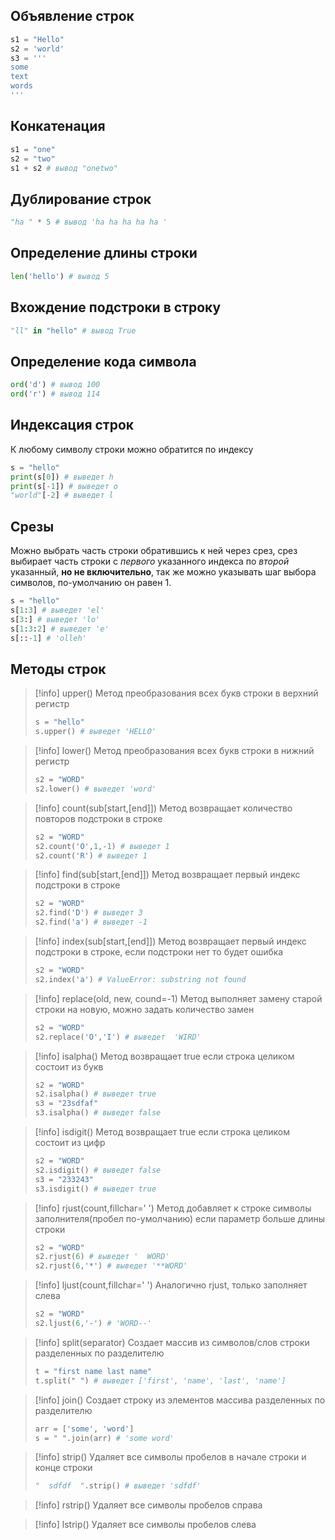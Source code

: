 ## Объявление строк

```python
s1 = "Hello"
s2 = 'world'
s3 = '''
some
text
words
'''
```

## Конкатенация

```python
s1 = "one"
s2 = "two"
s1 + s2 # вывод "onetwo"
```

## Дублирование строк

```python
"ha " * 5 # вывод 'ha ha ha ha ha '
```

## Определение длины строки

```python
len('hello') # вывод 5
```

## Вхождение подстроки в строку

```python
"ll" in "hello" # вывод True
```

## Определение кода символа

```python
ord('d') # вывод 100
ord('r') # вывод 114
```

## Индексация строк

К любому символу строки можно обратится по индексу

```python
s = "hello"
print(s[0]) # выведет h
print(s[-1]) # выведет o
"world"[-2] # выведет l
```

## Срезы

Можно выбрать часть строки обратившись к ней через срез, срез выбирает часть строки с *первого* указанного индекса по *второй* указанный, **но не включительно**, так же можно указывать шаг выбора символов, по-умолчанию он равен 1. 

```python
s = "hello"
s[1:3] # выведет 'el'
s[3:] # выведет 'lo'
s[1:3:2] # выведет 'e'
s[::-1] # 'olleh'
```

## Методы строк

>[!info] upper() 
>Метод преобразования всех букв строки в верхний регистр
>```python
>s = "hello"
> s.upper() # выведет 'HELLO'
> ```

>[!info] lower()
>Метод преобразования всех букв строки в нижний регистр
>```python
>s2 = "WORD"
> s2.lower() # выведет 'word'
> ```

>[!info] count(sub[start,[end]])
>Метод возвращает количество повторов подстроки в строке
>```python
> s2 = "WORD"
> s2.count('O',1,-1) # выведет 1
> s2.count('R') # выведет 1
> ```

>[!info] find(sub[start,[end]])
>Метод возвращает первый индекс подстроки в строке
>```python
> s2 = "WORD"
> s2.find('D') # выведет 3
> s2.find('a') # выведет -1
> ```

>[!info] index(sub[start,[end]])
>Метод возвращает первый индекс подстроки в строке, если подстроки нет то будет ошибка
>```python
> s2 = "WORD"
> s2.index('a') # ValueError: substring not found
> ```

>[!info] replace(old, new, cound=-1)
>Метод выполняет замену старой строки на новую, можно задать количество замен
>```python
> s2 = "WORD"
> s2.replace('O','I') # выведет  'WIRD'
> ```

>[!info] isalpha()
>Метод возвращает true если строка целиком  состоит из букв
>```python
> s2 = "WORD"
> s2.isalpha() # выведет true
> s3 = "23sdfaf"
> s3.isalpha() # выведет false
> ```

>[!info] isdigit()
>Метод возвращает true если строка целиком  состоит из цифр
>```python
> s2 = "WORD"
> s2.isdigit() # выведет false
> s3 = "233243"
> s3.isdigit() # выведет true
> ```

>[!info] rjust(count,fillchar=' ')
>Метод добавляет к строке символы заполнителя(пробел по-умолчанию) если параметр больше длины строки
>```python
> s2 = "WORD"
> s2.rjust(6) # выведет '  WORD'
> s2.rjust(6,'*') # выведет '**WORD'
> ```

>[!info] ljust(count,fillchar=' ')
>Аналогично rjust, только заполняет слева
>```python
> s2 = "WORD"
> s2.ljust(6,'-') # 'WORD--'
> ```

>[!info] split(separator)
> Создает массив из символов/слов строки разделенных по разделителю
>```python
> t = "first name last name"
> t.split(" ") # выведет ['first', 'name', 'last', 'name']
> ```

>[!info] join()
> Создает строку из элементов массива разделенных по разделителю
>```python
> arr = ['some', 'word']
> s = " ".join(arr) # 'some word'
> ```


>[!info] strip()
> Удаляет все символы пробелов в начале строки и конце строки
>```python
> "  sdfdf  ".strip() # выведет 'sdfdf'
> ```

>[!info] rstrip()
> Удаляет все символы пробелов справа

>[!info] lstrip()
> Удаляет все символы пробелов слева

